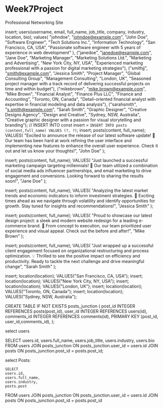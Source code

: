 # Week7Project
Professional Networking Site

insert;
users(username, email, full_name, job_title, company, industry, location, bio);
values(
  "johndoe",
  "johndoe@example.com",
  "John Doe",
  "Software Engineer",
  "Tech Solutions Inc.",
  "Information Technology",
  "San Francisco, CA, USA",
  "Passionate software engineer with 5 years of experience in web development"
),
  ("janedoe",
  "janedoe@example.com",
  "Jane Doe",
  "Marketing Manager",
  "Marketing Solutions Ltd.",
  "Marketing and Advertising",
  "New York City, NY, USA",
  "Experienced marketing professional with a passion for digital marketing strategies"),
  ("smithjj",
  "smith@example.com",
  "Jessica Smith",
  "Project Manager",
  "Global Consulting Group",
  "Management Consulting",
  "London, UK",
  "Seasoned project manager with a track record of delivering successful projects on time and within budget"),
  ("mikebrown",
  "mike.brown@example.com",
  "Mike Brown",
  "Financial Analyst",
  "Finance Plus LLC",
  "Finance and Accounting",
  "Toronto, ON, Canada",
  "Detail-oriented financial analyst with expertise in financial modeling and data analysis"),
  ("sarahsmith",
  "s.smith@example.com",
  "Sarah Smith",
  "Graphic Designer",
  "Creative Designs Agency",
  "Design and Creative",
  "Sydney, NSW, Australia",
  "Creative graphic designer with a passion for visual storytelling and branding");
// INSERT INTO
const insert = `INSERT INTO posts (content,full_name) VALUES (?, ?)`;
insert;
posts(content, full_name);
VALUES(
  "Excited to announce the release of our latest software update! 🚀 Our team has been hard at work refining the user interface and implementing new features to enhance the overall user experience. Check it out and let us know your thoughts!",
  "John Doe"
);

insert;
posts(content, full_name);
VALUES(
  "Just launched a successful marketing campaign targeting millennials! 🎯 Our team utilized a combination of social media ads influencer partnerships, and email marketing to drive engagement and conversions. Looking forward to sharing the results soon!",
  "Jane Doe"
);

insert;
posts(content, full_name);
VALUES(
  "Analyzing the latest market trends and economic indicators to inform investment strategies. 💼 Exciting times ahead as we navigate through volatility and identify opportunities for growth. Stay tuned for insights and recommendations!",
  "Jessica Smith"
);

insert;
posts(content, full_name);
VALUES(
  "Proud to showcase our latest design project: a sleek and modern website redesign for a leading e-commerce brand. 🎨 From concept to execution, our team prioritized user experience and visual appeal. Check out the before and after!",
  "Mike Brown"
);

insert;
posts(content, full_name);
VALUES(
  "Just wrapped up a successful client engagement focused on organizational restructuring and process optimization. 💡 Thrilled to see the positive impact on efficiency and productivity. Ready to tackle the next challenge and drive meaningful change",
  "Sarah Smith"
);

insert;
location(location);
VALUES("San Francisco, CA, USA");
insert;
location(location);
VALUES("New York City, NY, USA");
insert;
location(location);
VALUES("London, UK");
insert;
location(location);
VALUES("Toronto, ON, Canada");
insert;
location(location);
VALUES("Sydney, NSW, Australia");

CREATE TABLE IF NOT EXISTS posts_junction (
  post_id INTEGER REFERENCES posts(post_id),
  user_id INTEGER REFERENCES users(id),
  comments_id INTEGER REFERENCES comments(id),
  PRIMARY KEY (post_id, user_id,comments_id),
);

select users

SELECT
    users.id,
    users.full_name,
    users.job_title,
    users.industry,
    users.bio
FROM
    users
JOIN
    posts_junction ON posts_junction.user_id = users.id
JOIN
    posts ON posts_junction.post_id = posts.post_id;

   select Posts:

    SELECT
    users.id,
    users.full_name,
    users.industry,
    posts.post
FROM
    users
JOIN
    posts_junction ON posts_junction.user_id = users.id
JOIN
    posts ON posts_junction.post_id = posts.post_id

